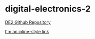 # digital-electronics-2
[DE2 Github Repository](https://github.com/tomas-fryza/digital-electronics-2)

[I'm an inline-style link](https://www.google.com)

[arbitrary case-insensitive reference text]: https://www.mozilla.org
[1]: http://slashdot.org
[link text itself]: http://www.reddit.com
